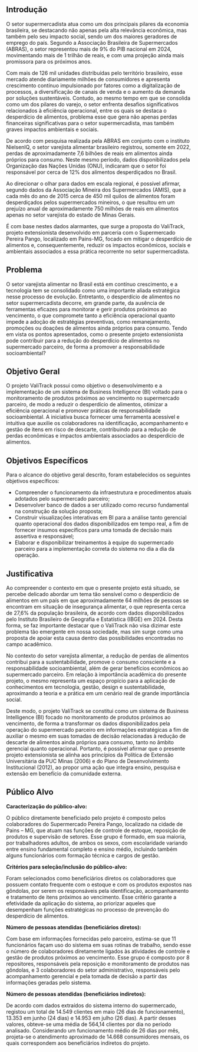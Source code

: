 ## Introdução

O setor supermercadista atua como um dos principais pilares da economia brasileira, se destacando não apenas pela alta relevância econômica, mas também pelo seu impacto social, sendo um dos maiores geradores de emprego do país. Segundo a Associação Brasileira de Supermercados (ABRAS), o setor representou mais de 9% do PIB nacional em 2024, movimentando mais de 1 trilhão de reais, e com uma projeção ainda mais promissora para os próximos anos. 

Com mais de 126 mil unidades distribuídas pelo território brasileiro, esse mercado atende diariamente milhões de consumidores e apresenta crescimento contínuo impulsionado por fatores como a digitalização de processos, a diversificação de canais de venda e o aumento da demanda por soluções sustentáveis. Contudo, ao mesmo tempo em que se consolida como um dos pilares do varejo, o setor enfrenta desafios significativos relacionados à eficiência operacional, entre os quais se destaca o desperdício de alimentos, problema esse que gera não apenas perdas financeiras significativas para o setor supermercadista, mas também graves impactos ambientais e sociais. 

De acordo com pesquisa realizada pela ABRAS em conjunto com o instituto NielsenIQ, o setor varejista alimentar brasileiro registrou, somente em 2022, perdas de aproximadamente 7,6 bilhões de reais em alimentos ainda próprios para consumo. Neste mesmo período, dados disponibilizados pela Organização das Nações Unidas (ONU), indicaram que o setor foi responsável por cerca de 12% dos alimentos desperdiçados no Brasil.

Ao direcionar o olhar para dados em escala regional, é possível afirmar, segundo dados da Associação Mineira dos Supermercados (AMIS), que a cada mês do ano de 2015 cerca de 450 mil quilos de alimentos foram desperdiçados pelos supermercados mineiros, o que resultou em um prejuízo anual de aproximadamente 750 milhões de reais em alimentos apenas no setor varejista do estado de Minas Gerais.

É com base nestes dados alarmantes, que surge a proposta do ValiTrack, projeto extensionista desenvolvido em parceria com o Supermercado Pereira Pango, localizado em Pains-MG, focado em mitigar o desperdício de alimentos e, consequentemente, reduzir os impactos econômicos, sociais e ambientais associados a essa prática recorrente no setor supermercadista.

## Problema

O setor varejista alimentar no Brasil está em contínuo crescimento, e a tecnologia tem se consolidado como uma importante aliada estratégica nesse processo de evolução. Entretanto, o desperdício de alimentos no setor supermercadista decorre, em grande parte, da ausência de ferramentas eficazes para monitorar e gerir produtos próximos ao vencimento, o que compromete tanto a eficiência operacional quanto impede a adoção de estratégias preventivas, como remanejamento, promoções ou doações de alimentos ainda próprios para consumo. Tendo em vista os pontos apresentados, como o presente projeto extensionista pode contribuir para a redução do desperdício de alimentos no supermercado parceiro, de forma a promover a responsabilidade socioambiental?

## Objetivo Geral

O projeto ValiTrack possui como objetivo o desenvolvimento e a implementação de um sistema de Business Intelligence (BI) voltado para o monitoramento de produtos próximos ao vencimento no supermercado parceiro, de modo a reduzir o desperdício de alimentos, otimizar a eficiência operacional e promover práticas de responsabilidade socioambiental. A iniciativa busca fornecer uma ferramenta acessível e intuitiva que auxilie os colaboradores na identificação, acompanhamento e gestão de itens em risco de descarte, contribuindo para a redução de perdas econômicas e impactos ambientais associados ao desperdício de alimentos.

## Objetivos Específicos

Para o alcance do objetivo geral descrito, foram estabelecidos os seguintes objetivos específicos:

- Compreender o funcionamento da infraestrutura e procedimentos atuais adotados pelo supermercado parceiro;
- Desenvolver banco de dados a ser utilizado como recurso fundamental na construção da solução proposta;
- Construir visualizações interativas em BI para a análise tanto gerencial quanto operacional dos dados disponibilizados em tempo real, a fim de fornecer insumos específicos para uma tomada de decisão mais assertiva e responsável;
- Elaborar e disponibilizar treinamentos à equipe do supermercado parceiro para a implementação correta do sistema no dia a dia da operação.

## Justificativa

Ao compreender o contexto em que o presente projeto está situado, se percebe delicado abordar um tema tão sensível como o desperdício de alimentos em um país em que aproximadamente 64 milhões de pessoas se encontram em situação de insegurança alimentar, o que representa cerca de 27,6% da população brasileira, de acordo com dados disponibilizados pelo Instituto Brasileiro de Geografia e Estatística (IBGE) em 2024. Desta forma, se faz importante destacar que o ValiTrack não visa dizimar este problema tão emergente em nossa sociedade, mas sim surge como uma proposta de apoiar esta causa dentro das possibilidades encontradas no campo acadêmico.

No contexto do setor varejista alimentar, a redução de perdas de alimentos contribui para a sustentabilidade, promove o consumo consciente e a responsabilidade socioambiental, além de gerar benefícios econômicos ao supermercado parceiro. Em relação à importância acadêmica do presente projeto, o mesmo representa um espaço propício para a aplicação de conhecimentos em tecnologia, gestão, design e sustentabilidade, aproximando a teoria e a prática em um cenário real de grande importância social.

Deste modo, o projeto ValiTrack se constitui como um sistema de Business Intelligence (BI) focado no monitoramento de produtos próximos ao vencimento, de forma a transformar os dados disponibilizados pela operação do supermercado parceiro em informações estratégicas a fim de auxiliar o mesmo em suas tomadas de decisão relacionadas à redução de descarte de alimentos ainda próprios para consumo, tanto no âmbito gerencial quanto operacional. Portanto, é possível afirmar que o presente projeto extensionista se alinha aos princípios da Política de Extensão Universitária da PUC Minas (2006) e do Plano de Desenvolvimento Institucional (2012), ao propor uma ação que integra ensino, pesquisa e extensão em benefício da comunidade externa. 

## Público Alvo

**Caracterização do público-alvo:**

O público diretamente beneficiado pelo projeto é composto pelos colaboradores do Supermercado Pereira Pango, localizado na cidade de Pains – MG, que atuam nas  funções de controle de estoque, reposição de produtos e supervisão de setores. Esse grupo é formado, em sua maioria, por trabalhadores adultos, de ambos os sexos, com escolaridade variando entre ensino fundamental completo e ensino médio, incluindo também alguns funcionários com formação técnica e cargos de gestão.

**Critérios para seleção/inclusão do público-alvo:**

Foram selecionados como beneficiários diretos os colaboradores que possuem contato frequente com o estoque e com os produtos expostos nas gôndolas, por serem os responsáveis pela identificação, acompanhamento e tratamento de itens próximos ao vencimento. Esse critério garante a efetividade da aplicação do sistema, ao priorizar aqueles que desempenham funções estratégicas no processo de prevenção do desperdício de alimentos.

**Número de pessoas atendidas (beneficiários diretos):** 

Com base em informações fornecidas pelo parceiro, estima-se que 11 funcionários façam uso do sistema em suas rotinas de trabalho, sendo esse o número de colaboradores diretamente ligados às atividades de controle e gestão de produtos próximos ao vencimento. Esse grupo é composto por 8 repositores, responsáveis pela reposição e monitoramento de produtos nas gôndolas, e 3 colaboradores do setor administrativo, responsáveis pelo acompanhamento gerencial e pela tomada de decisão a partir das informações geradas pelo sistema.

**Número de pessoas atendidas (beneficiários indiretos):**

De acordo com dados extraídos do sistema interno do supermercado, registou um total de 14.549 clientes em maio (26 dias de funcionamento), 13.353 em junho (24 dias) e 14.953 em julho (26 dias). A partir desses valores, obteve-se uma média de 564,14 clientes por dia no período analisado. Considerando um funcionamento médio de 26 dias por mês, projeta-se o atendimento aproximado de 14.668 consumidores mensais, os quais correspondem aos beneficiários indiretos do projeto.

